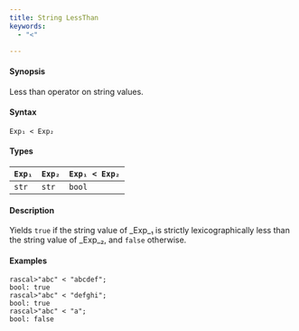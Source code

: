 ```yaml
---
title: String LessThan
keywords:
  - "<"

---
```


#### Synopsis

Less than operator on string values.

#### Syntax

`Exp₁ < Exp₂`

#### Types


| `Exp₁` | `Exp₂` | `Exp₁ < Exp₂`  |
| --- | --- | --- |
| `str`     |  `str`    | `bool`                |


#### Description

Yields `true` if the string value of _Exp_₁ is strictly lexicographically less
than the string value of _Exp_₂, and `false` otherwise.

#### Examples


```rascal-shell 
rascal>"abc" < "abcdef";
bool: true
rascal>"abc" < "defghi";
bool: true
rascal>"abc" < "a";
bool: false
```


